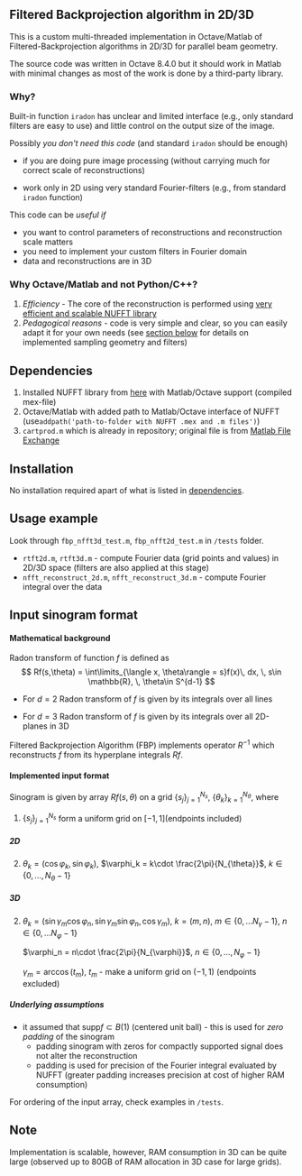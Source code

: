 ## Filtered Backprojection algorithm in 2D/3D

This is a custom multi-threaded implementation in Octave/Matlab of Filtered-Backprojection algorithms in 2D/3D for parallel beam geometry.



The source code was written in Octave 8.4.0 but it should work in Matlab with minimal changes as most of the work is done by a third-party library.



### Why?

Built-in function `iradon` has unclear and limited interface (e.g., only standard filters are easy to use) and little control on the output size of the image. 



Possibly *you don't need this code* (and standard `iradon` should be enough)

* if you are doing pure image processing (without carrying much for correct scale of reconstructions)

* work only in 2D using very standard Fourier-filters (e.g., from standard `iradon` function)



This code can be *useful if*

* you want to control parameters of reconstructions and reconstruction scale matters
* you need to implement your custom filters in Fourier domain
* data and reconstructions are in 3D 



### Why Octave/Matlab and not Python/C++?

1. *Efficiency* - The core of the reconstruction is performed using [very efficient and scalable NUFFT library](https://www-user.tu-chemnitz.de/~potts/nfft/)
2. *Pedagogical reasons* - code is very simple and clear, so you can easily adapt it for your own needs (see [section below](#input-sinogram-format) for details on implemented sampling geometry and filters)



## Dependencies

1. Installed NUFFT library from [here](https://www-user.tu-chemnitz.de/~potts/nfft/) with Matlab/Octave support (compiled mex-file)
2. Octave/Matlab with added path to Matlab/Octave interface of NUFFT (use`addpath('path-to-folder with NUFFT .mex and .m files')`)
3. `cartprod.m` which is already in repository; original file is from [Matlab File Exchange](https://www.mathworks.com/matlabcentral/fileexchange/5475-cartprod-cartesian-product-of-multiple-sets)



## Installation

No installation required apart of what is listed in [dependencies](#dependencies).



## Usage example

Look through `fbp_nfft3d_test.m`, `fbp_nfft2d_test.m` in `/tests` folder. 

* `rtft2d.m`, `rtft3d.m` - compute Fourier data (grid points and values) in 2D/3D space (filters are also applied at this stage)
* `nfft_reconstruct_2d.m`, `nfft_reconstruct_3d.m` - compute Fourier integral over the data



## Input sinogram format

#### Mathematical background

Radon transform of function $f$ is defined as 
$$
Rf(s,\theta) = \int\limits_{\langle x, \theta\rangle = s}f(x)\, dx, \, s\in \mathbb{R}, \, \theta\in S^{d-1}
$$

* For $d=2$ Radon transform of $f$ is given by its integrals over all lines

* For $d=3$ Radon transform of $f$ is given by its integrals over all 2D-planes in 3D



Filtered Backprojection Algorithm (FBP) implements operator $R^{-1}$ which reconstructs $f$ from its hyperplane integrals $Rf$. 



#### Implemented input format

Sinogram is given by array $Rf(s,\theta)$ on a grid $\{s_j\}_{j=1}^{N_s}$, $\{\theta_k\}_{k=1}^{N_{\theta}}$, where 

1. $\{s_j\}_{j=1}^{N_s}$ form a uniform grid on $[-1,1]$​ (endpoints included)



##### 2D


2. $\theta_k = (\cos\varphi_k, \sin\varphi_k)$, $\varphi_k = k\cdot \frac{2\pi}{N_{\theta}}$, $k\in \{0, \dots, N_{\theta}-1\}$



##### 3D

2. $\theta_k = (\sin\gamma_m\cos\varphi_n, \sin\gamma_m\sin\varphi_n, \cos\gamma_m)$, $k=(m,n)$, $m\in \{0,\dots N_\gamma-1\}$, $n\in \{0,\dots N_{\varphi}-1\}$

   $\varphi_n = n\cdot \frac{2\pi}{N_{\varphi}}$, $n\in \{0, \dots, N_{\varphi}-1\}$

   $\gamma_{m} = \arccos(t_m)$, $t_{m}$ - make a uniform grid on $(-1,1)$ (endpoints excluded)  



##### Underlying assumptions

* it assumed that $\mathrm{supp} f\subset B(1)$ (centered unit ball) - this is used for *zero padding* of the sinogram 
  * padding sinogram with zeros for compactly supported signal does not alter the reconstruction
  * padding is used for precision of the Fourier integral evaluated by NUFFT (greater padding increases precision at cost of higher RAM consumption) 



For ordering of the input array, check examples in `/tests`. 




## Note

Implementation is scalable, however, RAM consumption in 3D can be quite large (observed up to 80GB of RAM allocation in 3D case for large grids).
